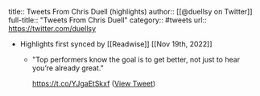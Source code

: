 title:: Tweets From Chris Duell (highlights)
author:: [[@duellsy on Twitter]]
full-title:: "Tweets From Chris Duell"
category:: #tweets
url:: https://twitter.com/duellsy

- Highlights first synced by [[Readwise]] [[Nov 19th, 2022]]
	- "Top performers know the goal is to get better, not just to hear you’re already great."
	  
	  https://t.co/YJgaEtSkxf ([View Tweet](https://twitter.com/duellsy/status/1428833045985959940))